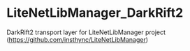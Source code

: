 # LiteNetLibManager_DarkRift2
DarkRift2 transport layer for LiteNetLibManager project (https://github.com/insthync/LiteNetLibManager)
